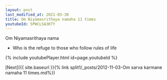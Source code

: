 ```yaml
---
layout: post
last_modified_at: 2021-03-30
title: Om Niyamasrithaya namaha 11 times
youtubeId: 5PWCLSA3KTY
---
```

 
 
Om Niyamasrithaya nama 
 
 -  Who is the refuge to those who follow rules of life 
 
  
 
  
 
 
 
 
 
 


{% include youtubePlayer.html id=page.youtubeId %}
 
[Next]({{ site.baseurl }}{% link  split1/_posts/2012-11-03-Om sarva karmane namaha 11 times.md%})
 
